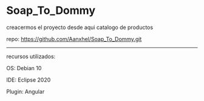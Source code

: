 # Soap_To_Dommy
creacermos el proyecto desde aqui
catalogo de productos

repo: https://github.com/Aanxhel/Soap_To_Dommy.git
______________________________________________________
recursos utilizados:

OS: Debian 10

IDE: Eclipse 2020

Plugin: Angular


